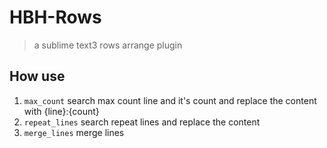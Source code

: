 # HBH-Rows
> a sublime text3 rows arrange plugin


## How use
1. `max_count` search max count line and it's count and replace the content with {line}:{count}
2. `repeat_lines` search repeat lines and replace the content
3. `merge_lines` merge lines

